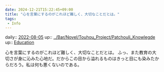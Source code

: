 ```yaml
---
date: 2024-12-21T15:22:45+09:00
title: "心を言葉にするのがこれほど難しく、大切なことだとは。"
tags:
 - Info
---
```


daily:: [2022-08-05](../Daily_Note/2022-08-05.md)
up:: [../Bar/Novel/Touhou_Project/Patchouli_Knowlegde](../Bar/Novel/Touhou_Project/Patchouli_Knowlegde.md)
up:: [Education](../Bar/Novel/Topics/Education.md)

心を言葉にするのがこれほど難しく、大切なことだとは。
ふっ、また教育の大切さが身に沁みた心地だ。だからこの目から溢れるものはきっと目にも染みたからだろう。私は何も悪くないのである。